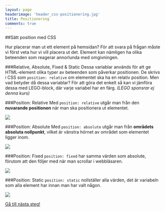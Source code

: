 ```yaml
---
layout: page
headerimage: 'header_css-positionering.jpg'
title: Positionering
comments: true
---
```



##Sätt position med CSS

<p class="preamble">Hur placerar man ut ett element på hemsidan? För att svara på frågan måste vi först veta hur vi vill placera ut det. Element kan nämligen ha olika beteenden som reagerar annorlunda med omgivningen.</p>


###Relative, Absolute, Fixed & Static
Dessa variablar används för att ge HTML-element olika typer av beteenden som påverkar positionen. De skrivs i CSS som ``position: relative`` om elementet ska ha en relativ position. Men vad betyder då dessa variablar? För att göra det enkelt så kan vi jämföra dessa med LEGO-block, där varje variabel har en färg. <em>(LEGO sponsrar ej denna kurs)</em>


###Position: Relative
Med ``position: relative`` utgår man från den <strong>nuvarande positionen</strong> när man ska positionera ut elementet.  

<img src="{{ site.url }}/assets/images/asset_position-relative.png"/>  

###Position: Absolute
Med ``position: absolute`` utgår man från <strong>områdets absoluta nollpunkt</strong>, vilket är vänstra hörnet av området som elementet ligger inom.  

<img src="{{ site.url }}/assets/images/asset_position-absolute.png"/>  

###Position: Fixed
``position: fixed`` har samma värden som absolute, förutom att den följer med när man scrollar i webbläsaren.

<img src="{{ site.url }}/assets/images/asset_position-fixed.png"/> 

###Position: Static
``position: static`` nollställer alla värden, det är variabeln som alla element har innan man har valt någon.

<img src="{{ site.url }}/assets/images/asset_position-static.png"/>  



<a class="btn btn-next" href="{{ site.url }}#">Gå till nästa steg!</a>
